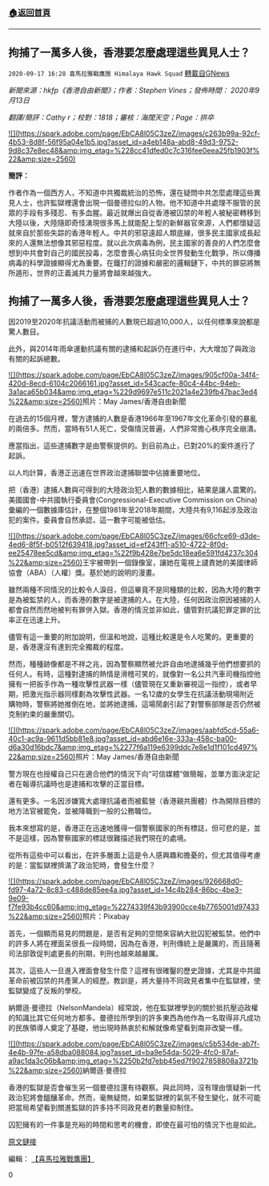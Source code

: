 ###  [:house:返回首頁](https://github.com/ourhimalayas/txt)
---

## 拘捕了一萬多人後，香港要怎麼處理這些異見人士？
`2020-09-17 16:28 喜馬拉雅戰鷹團 Himalaya Hawk Squad` [轉載自GNews](https://gnews.org/zh-hant/364546/)

*新聞來源：hkfp《香港自由新聞》；作者：Stephen Vines；發佈時間： 2020年9月13日*

*翻譯/簡評：Cathy r；校對：1818；審核：海闊天空；Page：拱卒*

[!\[\](https://spark.adobe.com/page/EbCA8l05C3zeZ/images/c263b99a-92cf-4b53-8d8f-56f95a04e1b5.jpg?asset_id=a4eb148a-abd8-49d3-9752-9d8c37e8ec48&amp;img_etag=%228cc41dfed0c7c316fee0eea25fb1903f%22&amp;size=2560)](https://spark.adobe.com/page/EbCA8l05C3zeZ/images/c263b99a-92cf-4b53-8d8f-56f95a04e1b5.jpg?asset_id=a4eb148a-abd8-49d3-9752-9d8c37e8ec48&amp;img_etag=%228cc41dfed0c7c316fee0eea25fb1903f%22&amp;size=1024)

**簡評：**

作者作為一個西方人，不知道中共獨裁統治的恐怖，還在疑問中共怎麼處理這些異見人士，也許監獄裡還會出現一個曼德拉似的人物。他不知道中共處理不服管的民眾的手段有多殘忍、有多血腥。最近就爆出自從香港被囚禁的年輕人被秘密轉移到大陸以後，大陸隨即奇怪湧現很多馬上就能配上型的新鮮器官來源，人們都懷疑這就來自於那些失踪的香港年輕人。中共的邪惡遠超人類底線，很多民主國家成長起來的人還無法想像其邪惡程度。就以此次病毒為例，民主國家的善良的人們怎麼會想到中共會對自己的國民投毒，怎麼會喪心病狂向全世界發動生化戰爭，所以傳播病毒的科學證據顯得尤為重要。在鐵打的證據和嚴密的邏輯鏈下，中共的罪惡將無所遁形，世界的正義滅共力量將會越來越強大。

##  **拘捕了一萬多人後，香港要怎麼處理這些異見人士？** 

因2019至2020年抗議活動而被捕的人數現已超過10,000人，以任何標準來說都是驚人數目。

此外，與2014年雨傘運動抗議有關的逮捕和起訴仍在進行中，大大增加了與政治有關的起訴總數。

[!\[\](https://spark.adobe.com/page/EbCA8l05C3zeZ/images/905cf00a-34f4-420d-8ecd-6104c2066161.jpg?asset_id=543cacfe-80c4-44bc-94eb-3a1aca65b034&amp;img_etag=%229d9697e511c2021a4e239fb47bac3ed4%22&amp;size=2560)](https://spark.adobe.com/page/EbCA8l05C3zeZ/images/905cf00a-34f4-420d-8ecd-6104c2066161.jpg?asset_id=543cacfe-80c4-44bc-94eb-3a1aca65b034&amp;img_etag=%229d9697e511c2021a4e239fb47bac3ed4%22&amp;size=1024)照片：May James/香港自由新聞

在過去的15個月裡，警方逮捕的人數是香港1966年至1967年文化革命引發的暴亂的兩倍多。然而，當時有51人死亡，受傷情況普遍，人們非常擔心秩序完全崩潰。

應當指出，這些逮捕數字是由警察提供的。到目前為止，已對20%的案件進行了起訴。

以人均計算，香港正迅速在世界政治逮捕聯盟中佔據重要地位。

把（香港）逮捕人數與可得到的大陸政治犯人數的數據相比，結果是讓人震驚的。美國國會-中共國執行委員會(Congressional-Executive Commission on China)彙編的一個數據庫估計，在整個1981年至2018年期間，大陸共有9,116起涉及政治犯的案件。委員會自然承認，這一數字可能被低估。

[!\[\](https://spark.adobe.com/page/EbCA8l05C3zeZ/images/66cfce69-d3de-4ed6-8f5f-b0512f639418.jpg?asset_id=ef243ff1-a510-4722-8f0d-ee25478ee5cd&amp;img_etag=%22f9b428e7be5dc18ea6e591fd4237c304%22&amp;size=2560)](https://spark.adobe.com/page/EbCA8l05C3zeZ/images/66cfce69-d3de-4ed6-8f5f-b0512f639418.jpg?asset_id=ef243ff1-a510-4722-8f0d-ee25478ee5cd&amp;img_etag=%22f9b428e7be5dc18ea6e591fd4237c304%22&amp;size=1024)王宇被帶到一個錄像室，讓她在電視上譴責她的美國律師協會（ABA）（人權）獎。基於她的說明的漫畫。

雖然兩種不同情況的比較令人淚目，但這畢竟不是同種類的比較，因為大陸的數字是為被監禁的人，而香港的數字是被逮捕的人。在大陸，任何因政治原因被捕的人都會自然而然地被判有罪併入獄。香港的情況並非如此，儘管對抗議犯罪定罪的比率正在迅速上升。

儘管有這一重要的附加說明，但溫和地說，這種比較還是令人吃驚的。更重要的是，香港還沒有達到完全獨裁的程度。

然而，種種跡像都是不祥之兆，因為警察顯然被允許自由地逮捕幾乎他們想要抓的任何人。有時，這種對逮捕的熱情是滑稽可笑的，就像對一名公共汽車司機指控他擁有一把扳手作為一種攻擊性武器一樣（儘管現在又重新審視這一指控），或者早期，把激光指示器同樣劃為攻擊性武器。一名12歲的女學生在抗議活動現場附近購物時，警察將她推倒在地，並將她逮捕，這場鬧劇引起了對警察部隊是否仍然被克制約束的嚴重關切。

[!\[\](https://spark.adobe.com/page/EbCA8l05C3zeZ/images/aabfd5cd-55a6-40c1-ac9a-9611d5bb81e8.jpg?asset_id=abd6e16e-333a-458c-ba00-d6a30d16bdc7&amp;img_etag=%2277f6a119e6399ddc7e8e1d1f101cd497%22&amp;size=2560)](https://spark.adobe.com/page/EbCA8l05C3zeZ/images/aabfd5cd-55a6-40c1-ac9a-9611d5bb81e8.jpg?asset_id=abd6e16e-333a-458c-ba00-d6a30d16bdc7&amp;img_etag=%2277f6a119e6399ddc7e8e1d1f101cd497%22&amp;size=1024)照片：May James/香港自由新聞

警方現在也授權自己只在適合他們的情況下向“可信媒體”做簡報，並單方面決定記者在報導抗議時也是逮捕和攻擊的正當目標。

還有更多。一名因涉嫌寬大處理抗議者而被藍營（香港親共團體）作為開除目標的地方法官被罷免，並被降職到一般的公務職位。

我本來想寫的是，香港正在迅速地獲得一個警察國家的所有標誌，但可悲的是，並不是這樣，因為警察國家的標誌很難描述我們現在的處境。

從所有這些中可以看出，在許多層面上這是令人感興趣和擔憂的，但尤其值得考慮的是：當監獄裡擠滿了政治犯時，會發生什麼？

[!\[\](https://spark.adobe.com/page/EbCA8l05C3zeZ/images/926668d0-fd97-4a72-8c83-c488de85ee4a.jpg?asset_id=14c4b284-86bc-4be3-9e09-f7fe93b4cc60&amp;img_etag=%2274339f43b93900cce4b7765001d97433%22&amp;size=2560)](https://spark.adobe.com/page/EbCA8l05C3zeZ/images/926668d0-fd97-4a72-8c83-c488de85ee4a.jpg?asset_id=14c4b284-86bc-4be3-9e09-f7fe93b4cc60&amp;img_etag=%2274339f43b93900cce4b7765001d97433%22&amp;size=1024)照片：Pixabay

首先，一個顯而易見的問題是，是否有足夠的空間來容納大批囚犯被監禁。他們中的許多人將在裡面呆很長一段時間，因為在香港，判刑傳統上是嚴厲的，而且隨著司法部敦促判處更長的刑期，判刑也越來越嚴厲。

其次，這些人一旦進入裡面會發生什麼？這裡有很確鑿的歷史證據，尤其是中共國革命前被囚禁的共產黨人的經歷。教訓是，將大量持不同政見者集中在監獄裡，使監獄變成了反叛的學校。

納爾遜·曼德拉（NelsonMandela）經常說，他在監獄裡學到的關於抵抗壓迫政權的知識比其它任何地方都多。曼德拉所學到的許多東西為他作為一名取得非凡成功的民族領導人奠定了基礎，他出現時熱衷於和解就像希望看到南非改變一樣。

[!\[\](https://spark.adobe.com/page/EbCA8l05C3zeZ/images/c5b534de-ab7f-4e4b-97fe-a58dba088084.jpg?asset_id=ba9e54da-5029-4fc0-87af-a9ac1da3c06b&amp;img_etag=%2250b2fd7ebb45ed7f9027858808a3721b%22&amp;size=2560)](https://spark.adobe.com/page/EbCA8l05C3zeZ/images/c5b534de-ab7f-4e4b-97fe-a58dba088084.jpg?asset_id=ba9e54da-5029-4fc0-87af-a9ac1da3c06b&amp;img_etag=%2250b2fd7ebb45ed7f9027858808a3721b%22&amp;size=1024)納爾遜·曼德拉

香港的監獄是否會催生另一個曼德拉還有待觀察。與此同時，沒有理由懷疑新一代政治犯將會醞釀革命。然而，毫無疑問，如果監獄裡的氣氛不發生變化，就不可能把當局希望看到關進監獄的許多持不同政見者的數量抑制住。

囚犯擁有的一件事是充裕的時間和思考的機會，即使在最可怕的情況下也是如此。

[原文鏈接](https://hongkongfp.com/2020/09/13/after-over-10000-arrests-what-is-hong-kong-going-to-do-with-all-its-dissidents/)

編輯： [【喜馬拉雅戰鷹團】](https://spark.adobe.com/page/EbCA8l05C3zeZ/)

0
